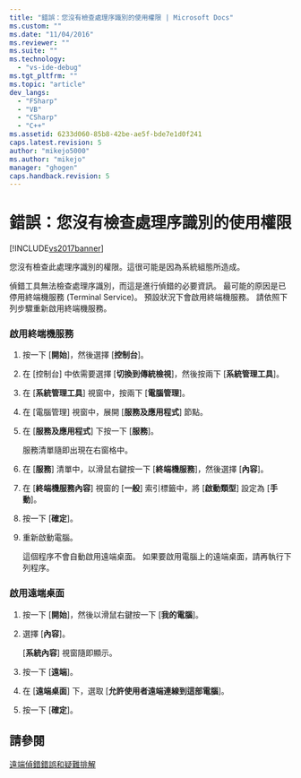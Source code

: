```yaml
---
title: "錯誤：您沒有檢查處理序識別的使用權限 | Microsoft Docs"
ms.custom: ""
ms.date: "11/04/2016"
ms.reviewer: ""
ms.suite: ""
ms.technology: 
  - "vs-ide-debug"
ms.tgt_pltfrm: ""
ms.topic: "article"
dev_langs: 
  - "FSharp"
  - "VB"
  - "CSharp"
  - "C++"
ms.assetid: 6233d060-85b8-42be-ae5f-bde7e1d0f241
caps.latest.revision: 5
author: "mikejo5000"
ms.author: "mikejo"
manager: "ghogen"
caps.handback.revision: 5
---
```

# 錯誤：您沒有檢查處理序識別的使用權限
[!INCLUDE[vs2017banner](../code-quality/includes/vs2017banner.md)]

您沒有檢查此處理序識別的權限。這很可能是因為系統組態所造成。  
  
 偵錯工具無法檢查處理序識別，而這是進行偵錯的必要資訊。  最可能的原因是已停用終端機服務 \(Terminal Service\)。  預設狀況下會啟用終端機服務。  請依照下列步驟重新啟用終端機服務。  
  
### 啟用終端機服務  
  
1.  按一下 \[**開始**\]，然後選擇 \[**控制台**\]。  
  
2.  在 \[控制台\] 中依需要選擇 \[**切換到傳統檢視**\]，然後按兩下 \[**系統管理工具**\]。  
  
3.  在 \[**系統管理工具**\] 視窗中，按兩下 \[**電腦管理**\]。  
  
4.  在 \[電腦管理\] 視窗中，展開 \[**服務及應用程式**\] 節點。  
  
5.  在 \[**服務及應用程式**\] 下按一下 \[**服務**\]。  
  
     服務清單隨即出現在右窗格中。  
  
6.  在 \[**服務**\] 清單中，以滑鼠右鍵按一下 \[**終端機服務**\]，然後選擇 \[**內容**\]。  
  
7.  在 \[**終端機服務內容**\] 視窗的 \[**一般**\] 索引標籤中，將 \[**啟動類型**\] 設定為 \[**手動**\]。  
  
8.  按一下 \[**確定**\]。  
  
9. 重新啟動電腦。  
  
     這個程序不會自動啟用遠端桌面。  如果要啟用電腦上的遠端桌面，請再執行下列程序。  
  
### 啟用遠端桌面  
  
1.  按一下 \[**開始**\]，然後以滑鼠右鍵按一下 \[**我的電腦**\]。  
  
2.  選擇 \[**內容**\]。  
  
     \[**系統內容**\] 視窗隨即顯示。  
  
3.  按一下 \[**遠端**\]。  
  
4.  在 \[**遠端桌面**\] 下，選取 \[**允許使用者遠端連線到這部電腦**\]。  
  
5.  按一下 \[**確定**\]。  
  
## 請參閱  
 [遠端偵錯錯誤和疑難排解](../debugger/remote-debugging-errors-and-troubleshooting.md)